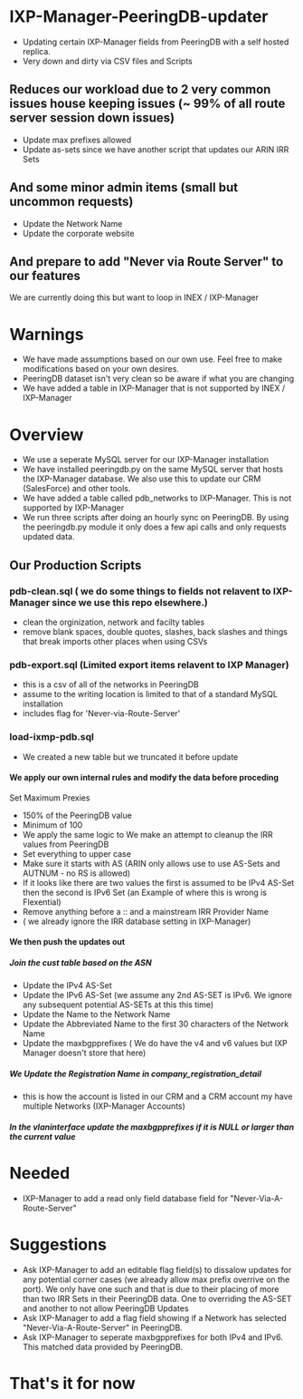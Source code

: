# IXP-Manager-PeeringDB-updater
- Updating certain IXP-Manager fields from PeeringDB with a self hosted replica.
- Very down and dirty via CSV files and Scripts

## Reduces our workload due to 2 very common issues house keeping issues (~ 99% of all route server session down issues)
- Update max prefixes allowed
- Update as-sets since we have another script that updates our ARIN IRR Sets
## And some minor admin items (small but uncommon requests)
- Update the Network Name
- Update the corporate website
## And prepare to add "Never via Route Server" to our features
We are currently doing this but want to loop in INEX / IXP-Manager

# Warnings
 - We have made assumptions based on our own use.   Feel free to make modifications based on your own desires.
 - PeeringDB dataset isn't very clean so be aware if what you are changing
 - We have added a table in IXP-Manager that is not supported by INEX / IXP-Manager

# Overview
- We use a seperate MySQL server for our IXP-Manager installation
- We have installed peeringdb.py on the same MySQL server that hosts the IXP-Manager database.  We also use this to update our CRM (SalesForce) and other tools.
- We have added a table called pdb_networks to IXP-Manager.   This is not supported by IXP-Manager
- We run three scripts after doing an hourly sync on PeeringDB.  By using the peeringdb.py module it only does a few api calls and only requests updated data.
## Our Production Scripts
### pdb-clean.sql ( we do some things to fields not relavent to IXP-Manager since we use this repo elsewhere.)
- clean the orginization, network and facilty tables
- remove blank spaces, double quotes, slashes, back slashes and things that break imports other places when using CSVs
### pdb-export.sql (Limited export items relavent to IXP Manager)
- this is a csv of all of the networks in PeeringDB
- assume to the writing location is limited to that of a standard MySQL installation
- includes flag for 'Never-via-Route-Server'
### load-ixmp-pdb.sql
- We created a new table but we truncated it before update
#### We apply our own internal rules and modify the data before proceding
Set Maximum Prexies 
- 150% of the PeeringDB value 
- Minimum of 100
- We apply the same logic to 
We make an attempt to cleanup the IRR values from PeeringDB
- Set everything to upper case
- Make sure it starts with AS (ARIN only allows use to use AS-Sets and AUTNUM - no RS is allowed)
- If it looks like there are two values the first is assumed to be IPv4 AS-Set then the second is IPv6 Set (an Example of where this is wrong is Flexential)
- Remove anything before a :: and a mainstream IRR Provider Name
- ( we already ignore the IRR database setting in IXP-Manager)
#### We then push the updates out
##### Join the cust table based on the ASN
- Update the IPv4 AS-Set
- Update the IPv6 AS-Set (we assume any 2nd AS-SET is IPv6.  We ignore any subsequent potential AS-SETs at this this time)
- Update the Name to the Network Name
- Update the Abbreviated Name to the first 30 characters of the Network Name
- Update the maxbgpprefixes ( We do have the v4 and v6 values but IXP Manager doesn't store that here)
##### We Update the Registration Name in company_registration_detail
- this is how the account is listed in our CRM and a CRM account my have multiple Networks (IXP-Manager Accounts)
##### In the vlaninterface update the maxbgpprefixes if it is NULL or larger than the current value

# Needed 
- IXP-Manager to add a read only field database field for "Never-Via-A-Route-Server"
 
# Suggestions
- Ask IXP-Manager to add an editable flag field(s) to dissalow updates for any potential corner cases (we already allow max prefix overrive on the port). We only have one such and that is due to their placing of more than two IRR Sets in their PeeringDB data.  One to overriding the AS-SET and another to not allow PeeringDB Updates 
- Ask IXP-Manager to add a flag field showing if a Network has selected "Never-Via-A-Route-Server" in PeeringDB.
- Ask IXP-Manager to seperate maxbgpprefixes for both IPv4 and IPv6. This matched data provided by PeeringDB.


# That's it for now
